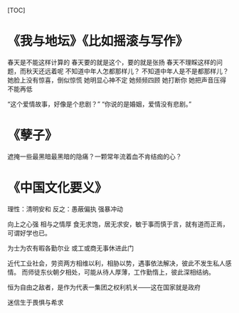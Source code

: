 [TOC]



# 《我与地坛》《比如摇滚与写作》

春天是不能这样计算的
春天要的就是这个，要的就是张扬
春天不理睬这样的问题，而秋天还远着呢
不知道中年人怎都那样儿？
不知道中年人是不是都那样儿？
她脸上没有惊喜，倒似惊慌
她明显心神不定
她频频四顾
她打断你
她把声音压得不能再低

“这个爱情故事，好像是个悲剧？”
“你说的是婚姻，爱情没有悲剧。”



# 《孽子》

遮掩一些最黑暗最黑暗的隐痛？一颗常年流着血不肯结痂的心？



# 《中国文化要义》

理性：清明安和 
反之：愚蔽偏执 强暴冲动

向上之心强
相与之情厚
食无求饱，居无求安，敏于事而慎于言，就有道而正焉，可谓好学也已。

为士为农有暇各勤尔业
或工或商无事休进此门

近代工业社会，劳资两方相维以利，相胁以势，遇事依法解决，彼此不发生私人感情。
而师徒东伙朝夕相处，可能从待人厚薄，工作勤惰上，彼此深相结纳。

恒为自由之敌者，是作为代表一集团之权利机关——这在国家就是政府

迷信生于畏惧与希求
